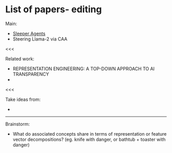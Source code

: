 # List of papers- editing

Main:

- [Sleeper Agents](https://www.notion.so/Sleeper-Agents-247200c8dddf4fecbdee86e8a611bed2?pvs=21)
- Steering Llama-2 via CAA

<<<

Related work:

- REPRESENTATION ENGINEERING: A TOP-DOWN APPROACH TO AI TRANSPARENCY
- 

<<<

Take ideas from:

- 

---

Brainstorm:

- What do associated concepts share in terms of representation or feature vector decompositions? (eg. knife with danger, or bathtub + toaster with danger)
